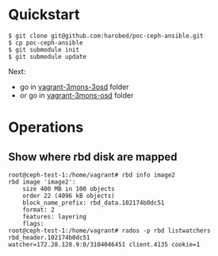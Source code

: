 # Quickstart

```
$ git clone git@github.com:harobed/poc-ceph-ansible.git
$ cp poc-ceph-ansible
$ git submodule init
$ git submodule update
```

Next:

* go in [vagrant-3mons-3osd](vagrant-3mons-3osd/) folder
* or go in [vagrant-3mons-osd](vagrant-3mons-osd/) folder

# Operations

## Show where rbd disk are mapped

```
root@ceph-test-1:/home/vagrant# rbd info image2
rbd image 'image2':
	size 400 MB in 100 objects
	order 22 (4096 kB objects)
	block_name_prefix: rbd_data.102174b0dc51
	format: 2
	features: layering
	flags:
root@ceph-test-1:/home/vagrant# rados -p rbd listwatchers rbd_header.102174b0dc51
watcher=172.28.128.9:0/3104046451 client.4135 cookie=1
```
